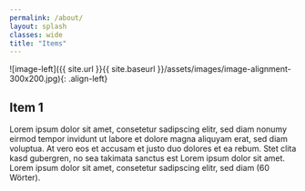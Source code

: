 ```yaml
---
permalink: /about/
layout: splash
classes: wide
title: "Items"
---
```


![image-left]({{ site.url }}{{ site.baseurl }}/assets/images/image-alignment-300x200.jpg){: .align-left}

## Item 1
Lorem ipsum dolor sit amet, consetetur sadipscing elitr, sed diam nonumy eirmod tempor invidunt ut labore et dolore magna aliquyam erat, sed diam voluptua. At vero eos et accusam et justo duo dolores et ea rebum. Stet clita kasd gubergren, no sea takimata sanctus est Lorem ipsum dolor sit amet. Lorem ipsum dolor sit amet, consetetur sadipscing elitr, sed diam (60 Wörter).
